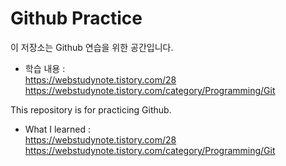 # Github Practice  

이 저장소는 Github 연습을 위한 공간입니다.  
 - 학습 내용 :  
https://webstudynote.tistory.com/28  
https://webstudynote.tistory.com/category/Programming/Git  
   
This repository is for practicing Github.  
 - What I learned :   
https://webstudynote.tistory.com/28  
https://webstudynote.tistory.com/category/Programming/Git  

